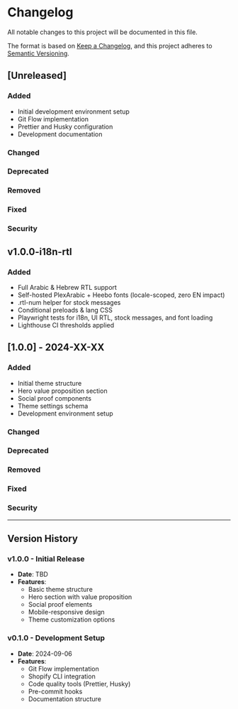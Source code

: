 # Changelog

All notable changes to this project will be documented in this file.

The format is based on [Keep a Changelog](https://keepachangelog.com/en/1.0.0/),
and this project adheres to [Semantic Versioning](https://semver.org/spec/v2.0.0.html).

## [Unreleased]

### Added

- Initial development environment setup
- Git Flow implementation
- Prettier and Husky configuration
- Development documentation

### Changed

### Deprecated

### Removed

### Fixed

### Security

## v1.0.0-i18n-rtl

### Added

- Full Arabic & Hebrew RTL support
- Self-hosted PlexArabic + Heebo fonts (locale-scoped, zero EN impact)
- .rtl-num helper for stock messages
- Conditional preloads & lang CSS
- Playwright tests for i18n, UI RTL, stock messages, and font loading
- Lighthouse CI thresholds applied

## [1.0.0] - 2024-XX-XX

### Added

- Initial theme structure
- Hero value proposition section
- Social proof components
- Theme settings schema
- Development environment setup

### Changed

### Deprecated

### Removed

### Fixed

### Security

---

## Version History

### v1.0.0 - Initial Release

- **Date**: TBD
- **Features**:
  - Basic theme structure
  - Hero section with value proposition
  - Social proof elements
  - Mobile-responsive design
  - Theme customization options

### v0.1.0 - Development Setup

- **Date**: 2024-09-06
- **Features**:
  - Git Flow implementation
  - Shopify CLI integration
  - Code quality tools (Prettier, Husky)
  - Pre-commit hooks
  - Documentation structure
